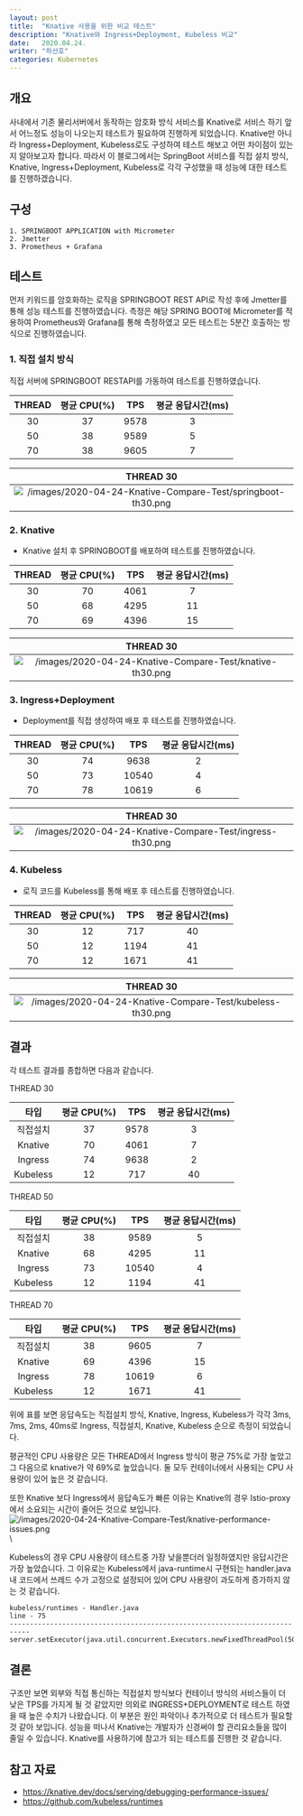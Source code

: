 ```yaml
---
layout: post
title:  "Knative 사용을 위한 비교 테스트"
description: "Knative와 Ingress+Deployment, Kubeless 비교"
date:   2020.04.24.
writer: "하선호"
categories: Kubernetes
---
```


## 개요

사내에서 기존 물리서버에서 동작하는 암호화 방식 서비스를 Knative로 서비스 하기 앞서 어느정도 성능이 나오는지 테스트가 필요하여 진행하게 되었습니다.
Knative만 아니라 Ingress+Deployment, Kubeless로도 구성하여 테스트 해보고 어떤 차이점이 있는지 알아보고자 합니다.
따라서 이 블로그에서는 SpringBoot 서비스를 직접 설치 방식, Knative, Ingress+Deployment, Kubeless로 각각 구성했을 때 성능에 대한 테스트를 진행하겠습니다.


## 구성
 
```
1. SPRINGBOOT APPLICATION with Micrometer
2. Jmetter
3. Prometheus + Grafana
```

## 테스트

먼저 키워드를 암호화하는 로직을 SPRINGBOOT REST API로 작성 후에 Jmetter를 통해 성능 테스트를 진행하였습니다. 측정은 해당 SPRING BOOT에 Micrometer를 적용하여 Prometheus와 Grafana를 통해 측정하였고 모든 테스트는 5분간 호출하는 방식으로 진행하였습니다.

### 1. 직접 설치 방식
직접 서버에 SPRINGBOOT RESTAPI를 가동하여 테스트를 진행하였습니다.

|THREAD|평균 CPU(%)|TPS|평균 응답시간(ms)|
|:------:|:---:|:---:|:---:|
|30|37|9578|3|
|50|38|9589|5|
|70|38|9605|7|

|THREAD 30|
|:---:|
|![/images/2020-04-24-Knative-Compare-Test/springboot-th30.png](/images/2020-04-24-Knative-Compare-Test/springboot-th30.png)|


### 2. Knative
- Knative 설치 후 SPRINGBOOT를 배포하여 테스트를 진행하였습니다.

|THREAD|평균 CPU(%)|TPS|평균 응답시간(ms)|
|:------:|:---:|:---:|:---:|
|30|70|4061|7|
|50|68|4295|11|
|70|69|4396|15|

|THREAD 30|
|:---:|
|![/images/2020-04-24-Knative-Compare-Test/knative-th30.png](/images/2020-04-24-Knative-Compare-Test/knative-th30.png)|

### 3. Ingress+Deployment
- Deployment를 직접 생성하여 배포 후 테스트를 진행하였습니다.

|THREAD|평균 CPU(%)|TPS|평균 응답시간(ms)|
|:------:|:---:|:---:|:---:|
|30|74|9638|2|
|50|73|10540|4|
|70|78|10619|6|

|THREAD 30|
|:---:|
|![/images/2020-04-24-Knative-Compare-Test/ingress-th30.png](/images/2020-04-24-Knative-Compare-Test/ingress-th30.png)|

### 4. Kubeless
- 로직 코드를 Kubeless를 통해 배포 후 테스트를 진행하였습니다.

|THREAD|평균 CPU(%)|TPS|평균 응답시간(ms)|
|:------:|:---:|:---:|:---:|
|30|12|717|40|
|50|12|1194|41|
|70|12|1671|41|

|THREAD 30|
|:---:|
|![/images/2020-04-24-Knative-Compare-Test/kubeless-th30.png](/images/2020-04-24-Knative-Compare-Test/kubeless-th30.png)|

## 결과
각 테스트 결과를 종합하면 다음과 같습니다.
  
THREAD 30

|타입|평균 CPU(%)|TPS|평균 응답시간(ms)|
|:------:|:---:|:---:|:---:|
|직접설치|37|9578|3|
|Knative|70|4061|7|
|Ingress|74|9638|2|
|Kubeless|12|717|40|

THREAD 50

|타입|평균 CPU(%)|TPS|평균 응답시간(ms)|
|:------:|:---:|:---:|:---:|
|직접설치|38|9589|5|
|Knative|68|4295|11|
|Ingress|73|10540|4|
|Kubeless|12|1194|41|

THREAD 70

|타입|평균 CPU(%)|TPS|평균 응답시간(ms)|
|:------:|:---:|:---:|:---:|
|직접설치|38|9605|7|
|Knative|69|4396|15|
|Ingress|78|10619|6|
|Kubeless|12|1671|41|

  

위에 표를 보면 응답속도는 직접설치 방식, Knative, Ingress, Kubeless가 각각 3ms, 7ms, 2ms, 40ms로 Ingress, 직접설치, Knative, Kubeless 순으로 측정이 되었습니다.

평균적인 CPU 사용량은 모든 THREAD에서 Ingress 방식이 평균 75%로 가장 높았고 그 다음으로 knative가 약 69%로 높았습니다. 둘 모두 컨테이너에서 사용되는 CPU 사용량이 있어 높은 것 같습니다.

또한 Knative 보다 Ingress에서 응답속도가 빠른 이유는 Knative의 경우 Istio-proxy에서 소요되는 시간이 줄어든 것으로 보입니다. 
 ![/images/2020-04-24-Knative-Compare-Test/knative-performance-issues.png](/images/2020-04-24-Knative-Compare-Test/knative-performance-issues.png)\

Kubeless의 경우 CPU 사용량이 테스트중 가장 낮을뿐더러 일정하였지만 응답시간은 가장 높았습니다. 그 이유로는 Kubeless에서 java-runtime시 구현되는 handler.java 내 코드에서 쓰레드 수가 고정으로 설정되어 있어 CPU 사용량이 과도하게 증가하지 않는 것 같습니다.
  ```
  kubeless/runtimes - Handler.java 
  line - 75
  ---------------------------------------------------------------------------
  server.setExecutor(java.util.concurrent.Executors.newFixedThreadPool(50));
  ```

## 결론

구조만 보면 외부와 직접 통신하는 직접설치 방식보다 컨테이너 방식의 서비스들이 더 낮은 TPS를 가지게 될 것 같았지만 의외로 INGRESS+DEPLOYMENT로 테스트 하였을 때 높은 수치가 나왔습니다. 이 부분은 원인 파악이나 추가적으로 더 테스트가 필요할 것 같아 보입니다.
성능을 떠나서 Knative는 개발자가 신경써야 할 관리요소들을 많이 줄일 수 있습니다. Knative를 사용하기에 참고가 되는 테스트를 진행한 것 같습니다.

  
## 참고 자료
- https://knative.dev/docs/serving/debugging-performance-issues/
- https://github.com/kubeless/runtimes